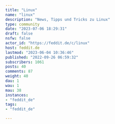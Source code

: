 ```yaml
---
title: "Linux" 
name: "linux"
description: "News, Tipps und Tricks zu Linux"
type: community
date: "2023-07-06 18:29:31"
draft: false
nsfw: false
actor_id: "https://feddit.de/c/linux"
host: feddit.de
lastmod: "2023-06-04 10:36:46"
published: "2022-09-26 06:59:32"
subscribers: 1061
posts: 40
comments: 87
weight: 40
dau: 1
wau: 1
mau: 38
instances:
- "feddit_de"
tags: 
- "feddit_de"

---
```

